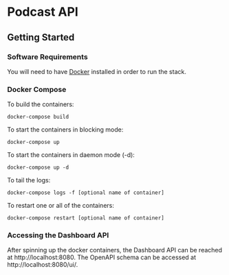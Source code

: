 # Podcast API


## Getting Started
### Software Requirements

You will need to have [Docker](https://www.docker.com/community-edition#/download) installed in order to run the stack.


### Docker Compose

To build the containers:
```
docker-compose build
```

To start the containers in blocking mode:
```
docker-compose up
```

To start the containers in daemon mode (-d):
```
docker-compose up -d
```

To tail the logs:
```
docker-compose logs -f [optional name of container]
```

To restart one or all of the containers:
```
docker-compose restart [optional name of container]
```

### Accessing the Dashboard API

After spinning up the docker containers, the Dashboard API can be reached at http://localhost:8080.
The OpenAPI schema can be accessed at http://localhost:8080/ui/.